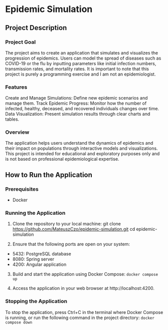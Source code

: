 # Epidemic Simulation

## Project Description
### Project Goal
The project aims to create an application that simulates and visualizes the progression of epidemics. Users can model the spread of diseases such as COVID-19 or the flu by inputting parameters like initial infection numbers, transmission rates, and mortality rates. It is important to note that this project is purely a programming exercise and I am not an epidemiologist.

### Features
Create and Manage Simulations: Define new epidemic scenarios and manage them.
Track Epidemic Progress: Monitor how the number of infected, healthy, deceased, and recovered individuals changes over time.
Data Visualization: Present simulation results through clear charts and tables.

### Overview
The application helps users understand the dynamics of epidemics and their impact on populations through interactive models and visualizations. This project is intended for educational and exploratory purposes only and is not based on professional epidemiological expertise.

## How to Run the Application
### Prerequisites
* Docker

### Running the Application
1. Clone the repository to your local machine:
git clone https://github.com/MateuszCzo/epidemic-simulation.git
cd epidemic-simulation

2. Ensure that the following ports are open on your system:
* 5432: PostgreSQL database
* 8080: Spring server
* 4200: Angular application

3. Build and start the application using Docker Compose:
```docker compose up```

4. Access the application in your web browser at http://localhost:4200.

### Stopping the Application
To stop the application, press Ctrl+C in the terminal where Docker Compose is running, or run the following command in the project directory:
```docker compose down```